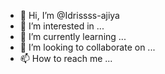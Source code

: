 - 👋 Hi, I’m @Idrissss-ajiya
- 👀 I’m interested in ...
- 🌱 I’m currently learning ...
- 💞️ I’m looking to collaborate on ...
- 📫 How to reach me ...

<!---
Idrissss-ajiya/Idrissss-ajiya is a ✨ special ✨ repository because its `README.md` (this file) appears on your GitHub profile.
You can click the Preview link to take a look at your changes.
--->
